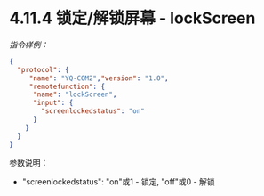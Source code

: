 # 4.11.4   锁定/解锁屏幕 -  lockScreen

 *指令样例：*

```json
{
  "protocol": {
     "name": "YQ-COM2","version": "1.0",
     "remotefunction": {
      "name": "lockScreen",
      "input": {
        "screenlockedstatus": "on"
      }
    }
  }
}
```

参数说明：

* "screenlockedstatus": "on"或1 - 锁定, "off"或0 - 解锁